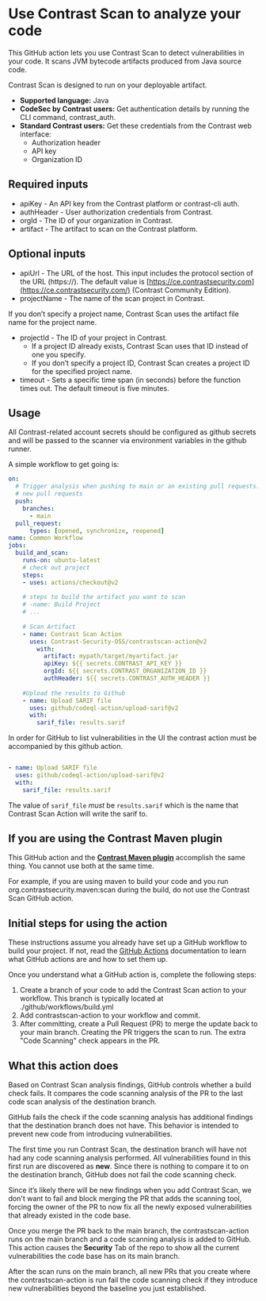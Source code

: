 # Use Contrast Scan to analyze your code

This GitHub action lets you use Contrast Scan to detect vulnerabilities in your code. It scans JVM bytecode artifacts produced from Java source code. 

Contrast Scan is designed to run on your deployable artifact.

- **Supported language:** Java
- **CodeSec by Contrast users:** Get authentication details by running the CLI command, contrast_auth.
- **Standard Contrast users:** Get these credentials from the Contrast web interface:
    - Authorization header
    - API key
    - Organization ID

## Required inputs

- apiKey - An API key from the Contrast platform or contrast-cli auth.
- authHeader - User authorization credentials from Contrast.
- orgId - The ID of your organization in Contrast.
- artifact - The artifact to scan on the Contrast platform.

## Optional inputs

- apiUrl - The URL of the host. This input includes the protocol section of the URL (https://). The default value is [https://ce.contrastsecurity.com](https://ce.contrastsecurity.com/) (Contrast Community Edition).
- projectName - The name of the scan project in Contrast.

If you don’t specify a project name, Contrast Scan uses the artifact file name for the project name.

- projectId - The ID of your project in Contrast.
    - If a project ID already exists, Contrast Scan uses that ID instead of one you specify.
    - If you don’t specify a project ID, Contrast Scan creates a project ID for the specified project name.
- timeout - Sets a specific time span (in seconds) before the function times out. The default timeout is five minutes.

## Usage

All Contrast-related account secrets should be configured as github secrets and will be passed to the scanner via
environment variables in the github runner.

A simple workflow to get going is:

```yaml
on:
  # Trigger analysis when pushing to main or an existing pull requests.  Also trigger on 
  # new pull requests
  push:
    branches:
      - main
  pull_request:
      types: [opened, synchronize, reopened]
name: Common Workflow
jobs:
  build_and_scan:
    runs-on: ubuntu-latest
    # check out project
    steps:
    - uses: actions/checkout@v2
        
    # steps to build the artifact you want to scan
    # -name: Build Project
    # ...
      
    # Scan Artifact    
    - name: Contrast Scan Action
      uses: Contrast-Security-OSS/contrastscan-action@v2
        with:
          artifact: mypath/target/myartifact.jar
          apiKey: ${{ secrets.CONTRAST_API_KEY }}
          orgId: ${{ secrets.CONTRAST_ORGANIZATION_ID }}
          authHeader: ${{ secrets.CONTRAST_AUTH_HEADER }}
    
    #Upload the results to Github      
    - name: Upload SARIF file
      uses: github/codeql-action/upload-sarif@v2
      with:
        sarif_file: results.sarif
```

In order for GitHub to list vulnerabilities in the UI the contrast action must be accompanied by this github action.

```yaml

- name: Upload SARIF file
  uses: github/codeql-action/upload-sarif@v2
  with:
    sarif_file: results.sarif

```

The value of `sarif_file` *must* be `results.sarif` which is the name that Contrast Scan Action will write the sarif to.


## **If you are using the Contrast Maven plugin**

This GitHub action and the **[Contrast Maven plugin](https://github.com/Contrast-Security-OSS/contrast-maven-plugin)** accomplish the same thing. You cannot use both at the same time.

For example, if you are using maven to build your code and you run org.contrastsecurity.maven:scan during the build, do not use the Contrast Scan GitHub action.

## **Initial steps for using the action**

These instructions assume you already have set up a GitHub workflow to build your project. If not, read the [GitHub Actions](https://docs.github.com/en/actions) documentation to learn what GitHub actions are and how to set them up.

Once you understand what a GitHub action is, complete the following steps:

1. Create a branch of your code to add the Contrast Scan action to your workflow. This branch is typically located at ./github/workflows/build.yml
2. Add contrastscan-action to your workflow and commit.
3. After committing, create a Pull Request (PR) to merge the update back to your main branch. Creating the PR triggers the scan to run. The extra "Code Scanning" check appears in the PR.

## What this action does

Based on Contrast Scan analysis findings, GitHub controls whether a build check fails. It compares the code scanning analysis of the PR to the last code scan analysis of the destination branch.

GitHub fails the check if the code scanning analysis has additional findings that the destination branch does not have. This behavior is intended to prevent new code from introducing vulnerabilities.

The first time you run Contrast Scan, the destination branch will have not had any code scanning analysis performed. All vulnerabilities found in this first run are discovered as **new**. Since there is nothing to compare it to on the destination branch, GitHub does not fail the code scanning check.

Since it’s likely there will be new findings when you add Contrast Scan, we don't want to fail and block merging the PR that adds the scanning tool, forcing the owner of the PR to now fix all the newly exposed vulnerabilities that already existed in the code base.

Once you merge the PR back to the main branch, the contrastscan-action runs on the main branch and a code scanning analysis is added to GitHub.  This action causes the **Security** Tab of the repo to show all the current vulnerabilities the code base has on its main branch.

After the scan runs on the main branch, all new PRs that you create where the contrastscan-action is run fail the code scanning check if they introduce new vulnerabilities beyond the baseline you just established.